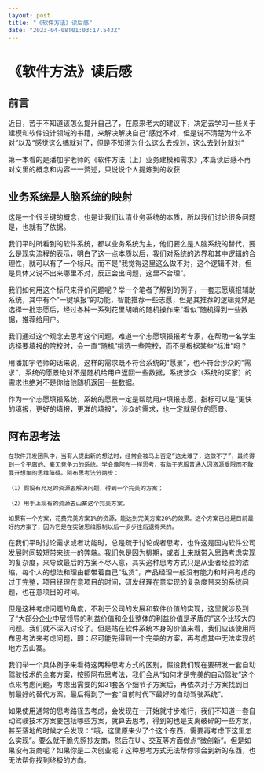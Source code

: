 ```yaml
---
layout: post
title: "《软件方法》读后感"
date: "2023-04-08T01:03:17.543Z"
---
```

《软件方法》读后感
=========

前言
--

近日，苦于不知道该怎么提升自己了，在原来老大的建议下，决定去学习一些关于建模和软件设计领域的书籍，来解决解决自己“感觉不对，但是说不清楚为什么不对”以及“感觉这么搞就对了，但是不知道为什么这么去规划，这么去划分就对”

第一本看的是潘加宇老师的《软件方法（上）业务建模和需求》,本篇读后感不再对文里的概念和内容一一赘述，只说说个人提炼到的收获

业务系统是人脑系统的映射
------------

这是一个很关键的概念，也是让我们认清业务系统的本质，所以我们讨论很多问题是，也就有了依据。

我们平时所看到的软件系统，都以业务系统为主，他们要么是人脑系统的替代，要么是现实流程的表示，明白了这一点本质以后，我们对系统的边界和其中逻辑的合理性，就可以有了一个标尺。而不是“我觉得这里这么做不对，这个逻辑不对，但是具体又说不出来哪里不对，反正会出问题，这里不合理”。

我们如何用这个标尺来评价问题呢？举一个笔者了解到的例子，一套志愿填报辅助系统，其中有个“一键填报”的功能，智能推荐一些志愿，但是其推荐的逻辑竟然是选择一批志愿后，经过各种一系列花里胡哨的随机操作来“看似”随机得到一些数据，推荐给用户。

我们通过这个观念去思考这个问题，难道一个志愿填报报考专家，在帮助一名学生选择要填报的院校时，会一直“随机”挑选一些院校，而不是根据某些“标准”吗？

用潘加宇老师的话来说，这样的需求既不符合系统的“愿景”，也不符合涉众的“需求”，系统的愿景绝对不是随机给用户返回一些数据，系统涉众（系统的买家）的需求也绝对不是你给他随机返回一些数据。

作为一个志愿填报系统，系统的愿景一定是帮助用户填报志愿，指标可以是“更快的填报，更好的填报，更准的填报”，涉众的需求，也一定就是你的愿景。

阿布思考法
-----

    在软件开发团队中，当有人提出新的想法时，经常会被马上否定“这太难了，这做不了”，最终得到一个平庸的、毫无竞争力的系统。学会像阿布一样思考，有助于克服普通人因资源受限而不敢展开想象的思维障碍。阿布思考法分两步：
    
    （1）假设有充足的资源去解决问题，得到一个完美的方案；
    
    （2）用手上现有的资源去山寨这个完美方案。
    
    如果有一个方案，花费完美方案1%的资源，能达到完美方案20%的效果。这个方案已经是目前最好的方案了，因为它是在突破思维限制以后一步步往后退得来的。
    
    

在我们平时讨论需求或者功能时，总是疏于讨论或者思考，也许这是国内软件公司发展时间较短带来统一的弊端。我们总是因为排期，或者上来就带入思路考虑实现的复杂度，来导致最后的方案不尽人意，其实这种思考方式只是从业者经验的浓缩，每个人的想法和理由都带着自己“私货”，产品经理一般没有能力和时间考虑的过于完整，项目经理在意项目的时间，研发经理在意实现的复杂度带来的系统问题，也在意项目的时间。

但是这种考虑问题的角度，不利于公司的发展和软件价值的实现，这里就涉及到了“大部分企业中层领导的利益价值和企业整体的利益价值是矛盾的”这个比较大的问题。我们就不深入讨论了。但是站在软件系统本身的价值来看，我们应该使用阿布思考法来考虑问题，即：尽可能先得到一个完美的方案，再考虑其中无法实现的地方去山寨。

我们举一个具体例子来看待这两种思考方式的区别，假设我们现在要研发一套自动驾驶技术的全套方案，按照阿布思考法，我们会从“如何才是完美的自动驾驶”这个点来考虑问题，考虑出需要的如31套各个细节子方案后，再依次对子方案找到目前最好的替代方案，最后得到了一套“目前时代下最好的自动驾驶系统”。

如果使用通常的思考路径去考虑，会发现在一开始就寸步难行，我们不知道一套自动驾驶技术方案要包括哪些方案，就算去思考，得到的也是支离破碎的一些方案，甚至落地的时候才会发现：“哦，这里原来少了个这个东西，需要再考虑下这里怎么实现”。要么就干脆先照抄友商，然后在UI、交互等方面做点“微创新”。但是如果没有友商呢？如果你是二次创业呢？这种思考方式无法帮你领会到新的东西，也无法帮你找到终极的方向。